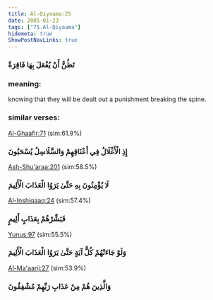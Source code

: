 ```yaml
---
title: Al-Qiyaama:25
date: 2005-01-23
tags: ["75.Al-Qiyaama"]
hidemeta: true 
ShowPostNavLinks: true 
---
```

### تَظُنُّ أَنْ يُفْعَلَ بِهَا فَاقِرَةٌ
### meaning: 
knowing that they will be dealt out a punishment breaking the spine.
### similar verses: 

[Al-Ghaafir:71](/40/71) (sim:61.9%)

### إِذِ الْأَغْلَالُ فِي أَعْنَاقِهِمْ وَالسَّلَاسِلُ يُسْحَبُونَ

[Ash-Shu'araa:201](/26/201) (sim:58.5%)

### لَا يُؤْمِنُونَ بِهِ حَتَّىٰ يَرَوُا الْعَذَابَ الْأَلِيمَ

[Al-Inshiqaaq:24](/84/24) (sim:57.4%)

### فَبَشِّرْهُمْ بِعَذَابٍ أَلِيمٍ

[Yunus:97](/10/97) (sim:55.5%)

### وَلَوْ جَاءَتْهُمْ كُلُّ آيَةٍ حَتَّىٰ يَرَوُا الْعَذَابَ الْأَلِيمَ

[Al-Ma'aarij:27](/70/27) (sim:53.9%)

### وَالَّذِينَ هُمْ مِنْ عَذَابِ رَبِّهِمْ مُشْفِقُونَ
